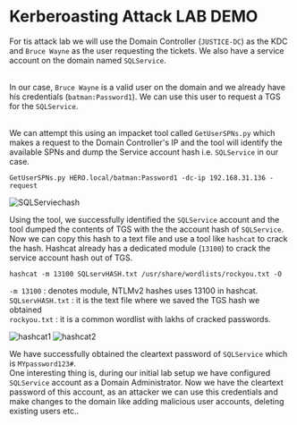 # Kerberoasting Attack LAB DEMO

For tis attack lab we will use the Domain Controller (`JUSTICE-DC`) as the KDC and `Bruce Wayne` as the user requesting the tickets. We also have a service account on the domain named `SQLService`.

<br>In our case, `Bruce Wayne` is a valid user on the domain and we already have his credentials (`batman:Password1`). We can use this user to request a TGS for the `SQLService`.

<br>We can attempt this using an impacket tool called `GetUserSPNs.py`  which makes a request to the Domain Controller's IP and the tool will identify the available SPNs and dump the Service account hash i.e. `SQLService` in our case.

```
GetUserSPNs.py HERO.local/batman:Password1 -dc-ip 192.168.31.136 -request
```

![SQLServiechash](https://github.com/ab3lsec/ADAttackDefenseProject/assets/87868050/7b331358-375e-4cc2-86d7-2f51fa27bbbe)


Using the tool, we successfully identified the `SQLService` account and the tool dumped the contents of TGS with the the account hash of `SQLService`.
<br>
Now we can copy this hash to a text file and use a tool like `hashcat` to crack the hash. Hashcat already has a dedicated module (`13100`) to crack the service account hash out of TGS.

```
hashcat -m 13100 SQLservHASH.txt /usr/share/wordlists/rockyou.txt -O
```
`-m 13100`  : denotes module, NTLMv2 hashes uses 13100 in hashcat.<br>
`SQLservHASH.txt` : it is the text file where we saved the TGS hash we obtained<br>
`rockyou.txt` : it is a common wordlist with lakhs of cracked passwords.

![hashcat1](https://github.com/ab3lsec/ADAttackDefenseProject/assets/87868050/3bd03b17-b79f-4683-a442-1e8bc3d94b81)
![hashcat2](https://github.com/ab3lsec/ADAttackDefenseProject/assets/87868050/f4f2c7f9-e9ac-4a39-a910-be0ea1640c75)


We have successfully obtained the cleartext password of `SQLService` which is `MYpassword123#`.
<br>
One interesting thing is, during our initial lab setup we have configured `SQLService` account as a Domain Administrator. Now we have the cleartext password of this account, as an attacker we can use this credentials and make changes to the domain like adding malicious user accounts, deleting existing users etc..
